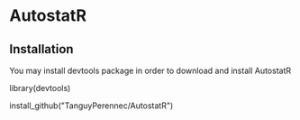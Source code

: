 # AutostatR

## Installation

You may install devtools package in order to download and install AutostatR

library(devtools)

install_github("TanguyPerennec/AutostatR")
